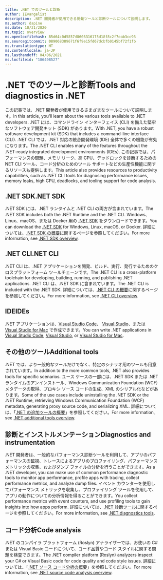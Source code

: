 ```yaml
---
title: .NET でのツールと診断
author: IEvangelist
description: .NET 開発者が使用できる開発ツールと診断ツールについて説明します。
ms.author: dapine
ms.date: 10/21/2020
ms.topic: overview
ms.openlocfilehash: 85d64c0d5857d8603316175d18f8c2f7eab3cc93
ms.sourcegitcommit: 089068389671f6f9e15fd67dcbfb0145bf72f1fb
ms.translationtype: HT
ms.contentlocale: ja-JP
ms.lasthandoff: 04/06/2021
ms.locfileid: "106498527"
---
```

# <a name="tools-and-diagnostics-in-net"></a><span data-ttu-id="3e395-103">.NET でのツールと診断</span><span class="sxs-lookup"><span data-stu-id="3e395-103">Tools and diagnostics in .NET</span></span>

<span data-ttu-id="3e395-104">この記事では、.NET 開発者が使用できるさまざまなツールについて説明します。</span><span class="sxs-lookup"><span data-stu-id="3e395-104">In this article, you'll learn about the various tools available to .NET developers.</span></span> <span data-ttu-id="3e395-105">.NET には、コマンドライン インターフェイス (CLI) を備えた堅牢なソフトウェア開発キット (SDK) があります。</span><span class="sxs-lookup"><span data-stu-id="3e395-105">With .NET, you have a robust software development kit (SDK) that includes a command-line interface (CLI).</span></span> <span data-ttu-id="3e395-106">.NET CLI では、.NET 対応の統合開発環境 (IDE) 全体で多くの機能が有効になります。</span><span class="sxs-lookup"><span data-stu-id="3e395-106">The .NET CLI enables many of the features throughout the .NET-ready integrated development environments (IDEs).</span></span> <span data-ttu-id="3e395-107">この記事では、パフォーマンスの問題、メモリ リーク、高 CPU、デッドロックを診断するための NET CLI ツール、コード分析のためのツール サポートなどの生産性機能に関するリソースも提供します。</span><span class="sxs-lookup"><span data-stu-id="3e395-107">This article also provides resources to productivity capabilities, such as .NET CLI tools for diagnosing performance issues, memory leaks, high CPU, deadlocks, and tooling support for code analysis.</span></span>

## <a name="net-sdk"></a><span data-ttu-id="3e395-108">.NET SDK</span><span class="sxs-lookup"><span data-stu-id="3e395-108">.NET SDK</span></span>

<span data-ttu-id="3e395-109">.NET SDK には、.NET ランタイムと .NET CLI の両方が含まれています。</span><span class="sxs-lookup"><span data-stu-id="3e395-109">The .NET SDK includes both the .NET Runtime and the .NET CLI.</span></span> <span data-ttu-id="3e395-110">Windows、Linux、macOS、または Docker 用の [.NET SDK](https://dotnet.microsoft.com/download) をダウンロードできます。</span><span class="sxs-lookup"><span data-stu-id="3e395-110">You can download the [.NET SDK](https://dotnet.microsoft.com/download) for Windows, Linux, macOS, or Docker.</span></span> <span data-ttu-id="3e395-111">詳細については、[.NET SDK の概要](../core/sdk.md)に関するページを参照してください。</span><span class="sxs-lookup"><span data-stu-id="3e395-111">For more information, see [.NET SDK overview](../core/sdk.md).</span></span>

## <a name="net-cli"></a><span data-ttu-id="3e395-112">.NET CLI</span><span class="sxs-lookup"><span data-stu-id="3e395-112">.NET CLI</span></span>

<span data-ttu-id="3e395-113">.NET CLI は、.NET アプリケーションを開発、ビルド、実行、発行するためのクロスプラットフォーム ツールチェーンです。</span><span class="sxs-lookup"><span data-stu-id="3e395-113">The .NET CLI is a cross-platform toolchain for developing, building, running, and publishing .NET applications.</span></span> <span data-ttu-id="3e395-114">.NET CLI は、.NET SDK に含まれています。</span><span class="sxs-lookup"><span data-stu-id="3e395-114">The .NET CLI is included with the .NET SDK.</span></span> <span data-ttu-id="3e395-115">詳細については、[.NET CLI の概要](../core/tools/index.md)に関するページを参照してください。</span><span class="sxs-lookup"><span data-stu-id="3e395-115">For more information, see [.NET CLI overview](../core/tools/index.md).</span></span>

## <a name="ides"></a><span data-ttu-id="3e395-116">IDE</span><span class="sxs-lookup"><span data-stu-id="3e395-116">IDEs</span></span>

<span data-ttu-id="3e395-117">.NET アプリケーションは、[Visual Studio Code](https://code.visualstudio.com/docs)、 [Visual Studio](/visualstudio/windows)、または [Visual Studio for Mac](/visualstudio/mac) で作成できます。</span><span class="sxs-lookup"><span data-stu-id="3e395-117">You can write .NET applications in [Visual Studio Code](https://code.visualstudio.com/docs), [Visual Studio](/visualstudio/windows), or [Visual Studio for Mac](/visualstudio/mac).</span></span>

## <a name="additional-tools"></a><span data-ttu-id="3e395-118">その他のツール</span><span class="sxs-lookup"><span data-stu-id="3e395-118">Additional tools</span></span>

<span data-ttu-id="3e395-119">.NET では、より一般的なツールだけでなく、特定のシナリオ用のツールも用意されています。</span><span class="sxs-lookup"><span data-stu-id="3e395-119">In addition to the more common tools, .NET also provides tools for specific scenarios.</span></span> <span data-ttu-id="3e395-120">ユース ケースの一部には、.NET SDK または .NET ランタイムのアンインストール、Windows Communication Foundation (WCF) メタデータの取得、プロキシ ソース コードの生成、XML のシリアル化などがあります。</span><span class="sxs-lookup"><span data-stu-id="3e395-120">Some of the use cases include uninstalling the .NET SDK or the .NET Runtime, retrieving Windows Communication Foundation (WCF) metadata, generating proxy source code, and serializing XML.</span></span> <span data-ttu-id="3e395-121">詳細については、「[.NET の追加ツールの概要](../core/additional-tools/index.md)」を参照してください。</span><span class="sxs-lookup"><span data-stu-id="3e395-121">For more information, see [.NET additional tools overview](../core/additional-tools/index.md).</span></span>

## <a name="diagnostics-and-instrumentation"></a><span data-ttu-id="3e395-122">診断とインストルメンテーション</span><span class="sxs-lookup"><span data-stu-id="3e395-122">Diagnostics and instrumentation</span></span>

<span data-ttu-id="3e395-123">.NET 開発者は、一般的なパフォーマンス診断ツールを利用して、アプリのパフォーマンスの監視、トレースによるアプリのプロファイリング、パフォーマンス メトリックの収集、およびダンプ ファイルの分析を行うことができます。</span><span class="sxs-lookup"><span data-stu-id="3e395-123">As a .NET developer, you can make use of common performance diagnostic tools to monitor app performance, profile apps with tracing, collect performance metrics, and analyze dump files.</span></span> <span data-ttu-id="3e395-124">イベント カウンターを使用してパフォーマンス メトリックを収集し、プロファイリング ツールを使用して、アプリの動作についての分析情報を得ることができます。</span><span class="sxs-lookup"><span data-stu-id="3e395-124">You collect performance metrics with event counters, and use profiling tools to gain insights into how apps perform.</span></span> <span data-ttu-id="3e395-125">詳細については、[.NET 診断ツール](../core/diagnostics/index.md)に関するページを参照してください。</span><span class="sxs-lookup"><span data-stu-id="3e395-125">For more information, see [.NET diagnostics tools](../core/diagnostics/index.md).</span></span>

## <a name="code-analysis"></a><span data-ttu-id="3e395-126">コード分析</span><span class="sxs-lookup"><span data-stu-id="3e395-126">Code analysis</span></span>

<span data-ttu-id="3e395-127">.NET のコンパイラ プラットフォーム (Roslyn) アナライザーでは、お使いの C# または Visual Basic コードについて、コード品質やコード スタイルに関する問題を検査できます。</span><span class="sxs-lookup"><span data-stu-id="3e395-127">The .NET compiler platform (Roslyn) analyzers inspect your C# or Visual Basic code for code quality and code style issues.</span></span> <span data-ttu-id="3e395-128">詳細については、「[.NET ソース コード分析の概要](code-analysis/overview.md)」を参照してください。</span><span class="sxs-lookup"><span data-stu-id="3e395-128">For more information, see [.NET source code analysis overview](code-analysis/overview.md).</span></span>
